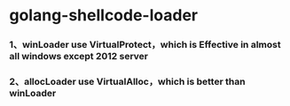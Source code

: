 # golang-shellcode-loader

### 1、winLoader use VirtualProtect，which is Effective in almost all windows except 2012 server



### 2、allocLoader use VirtualAlloc，which is better than winLoader

